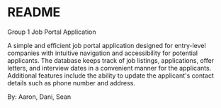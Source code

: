 # README

Group 1 Job Portal Application

A simple and efficient job portal application designed for entry-level companies with intuitive navigation and accessibility for potential applicants. The database keeps track of job listings, applications, offer letters, and interview dates in a convenient manner for the applicants. Additional features include the ability to update the applicant's contact details such as phone number and address.

By: Aaron, Dani, Sean
